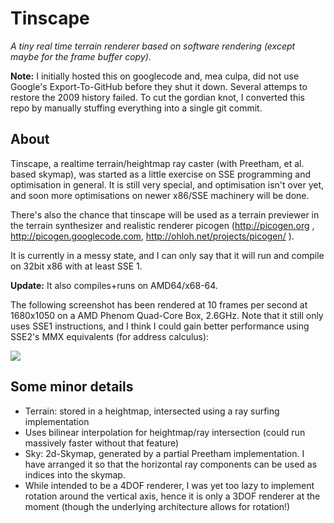 
# Tinscape

_A tiny real time terrain renderer based on software rendering (except maybe for the frame buffer copy)._

**Note:** I initially hosted this on googlecode and, mea culpa, did not use Google's Export-To-GitHub before they shut it down. Several attemps to restore the 2009 history failed. To cut the gordian knot, I converted this repo by manually stuffing everything into a single git commit.

## About

Tinscape, a realtime terrain/heightmap ray caster (with Preetham, et al. based skymap), was started as a little exercise on SSE programming and optimisation in general. It is still very special, and optimisation isn't over yet, and soon more optimisations on newer x86/SSE machinery will be done.

There's also the chance that tinscape will be used as a terrain previewer in the terrain synthesizer and realistic renderer picogen (http://picogen.org , http://picogen.googlecode.com, http://ohloh.net/projects/picogen/ ).

It is currently in a messy state, and I can only say that it will run and compile on 32bit x86 with at least SSE 1.

**Update:** It also compiles+runs on AMD64/x68-64.

The following screenshot has been rendered at 10 frames per second at 1680x1050 on a AMD Phenom Quad-Core Box, 2.6GHz. Note that it still only uses SSE1 instructions, and I think I could gain better performance using SSE2's MMX equivalents (for address calculus):

![](http://phresnel.org/images/tinscape.png)


## Some minor details 

* Terrain: stored in a heightmap, intersected using a ray surfing implementation
* Uses bilinear interpolation for heightmap/ray intersection (could run massively faster without that feature)
* Sky: 2d-Skymap, generated by a partial Preetham implementation. I have arranged it so that the horizontal ray components can be used as indices into the skymap.
* While intended to be a 4DOF renderer, I was yet too lazy to implement rotation around the vertical axis, hence it is only a 3DOF renderer at the moment (though the underlying architecture allows for rotation!)
